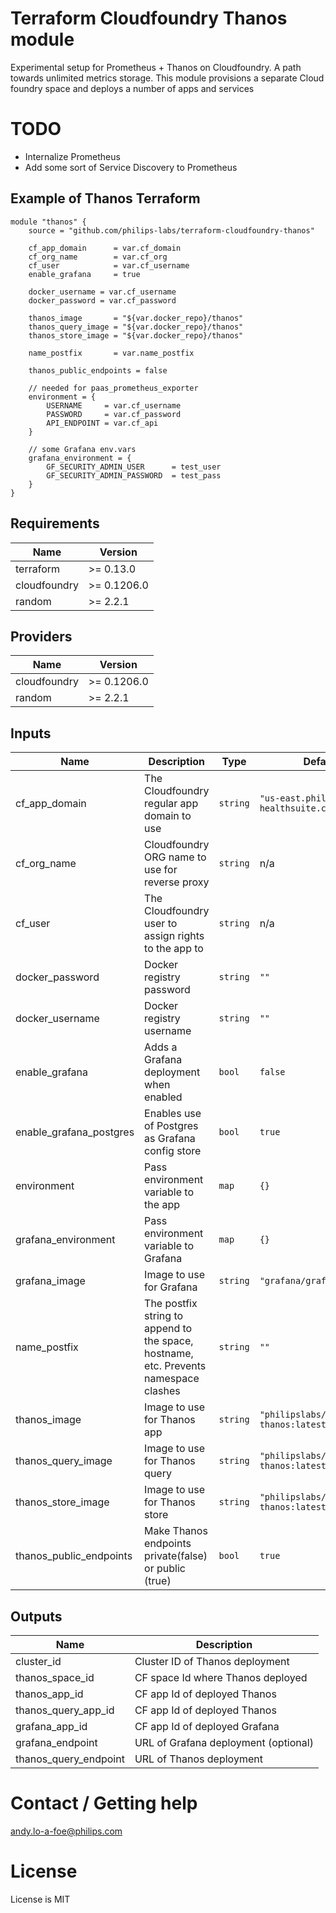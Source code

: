 # Terraform Cloudfoundry Thanos module
Experimental setup for Prometheus + Thanos on Cloudfoundry.
A path towards unlimited metrics storage. This module provisions
a separate Cloud foundry space and deploys a number of apps and services

# TODO 
- Internalize Prometheus
- Add some sort of Service Discovery to Prometheus

## Example of Thanos Terraform
```
module "thanos" {
    source = "github.com/philips-labs/terraform-cloudfoundry-thanos"
    
    cf_app_domain      = var.cf_domain
    cf_org_name        = var.cf_org
    cf_user            = var.cf_username
    enable_grafana     = true
    
    docker_username = var.cf_username
    docker_password = var.cf_password
    
    thanos_image       = "${var.docker_repo}/thanos"
    thanos_query_image = "${var.docker_repo}/thanos"
    thanos_store_image = "${var.docker_repo}/thanos"
    
    name_postfix       = var.name_postfix
    
    thanos_public_endpoints = false
    
    // needed for paas_prometheus_exporter
    environment = {
        USERNAME     = var.cf_username
        PASSWORD     = var.cf_password
        API_ENDPOINT = var.cf_api
    }
    
    // some Grafana env.vars
    grafana_environment = {
        GF_SECURITY_ADMIN_USER      = test_user
        GF_SECURITY_ADMIN_PASSWORD  = test_pass
    }
}
```

## Requirements

| Name | Version |
|------|---------|
| terraform | >= 0.13.0 |
| cloudfoundry | >= 0.1206.0 |
| random | >= 2.2.1 |

## Providers

| Name | Version |
|------|---------|
| cloudfoundry | >= 0.1206.0 |
| random | >= 2.2.1 |

## Inputs

| Name | Description | Type | Default | Required |
|------|-------------|------|---------|:--------:|
| cf\_app\_domain | The Cloudfoundry regular app domain to use | `string` | `"us-east.philips-healthsuite.com"` | no |
| cf\_org\_name | Cloudfoundry ORG name to use for reverse proxy | `string` | n/a | yes |
| cf\_user | The Cloudfoundry user to assign rights to the app to | `string` | n/a | yes |
| docker\_password | Docker registry password | `string` | `""` | no |
| docker\_username | Docker registry username | `string` | `""` | no |
| enable\_grafana | Adds a Grafana deployment when enabled | `bool` | `false` | no |
| enable\_grafana\_postgres | Enables use of Postgres as Grafana config store | `bool` | `true` | no |
| environment | Pass environment variable to the app | `map` | `{}` | no |
| grafana\_environment | Pass environment variable to Grafana | `map` | `{}` | no |
| grafana\_image | Image to use for Grafana | `string` | `"grafana/grafana:latest"` | no |
| name\_postfix | The postfix string to append to the space, hostname, etc. Prevents namespace clashes | `string` | `""` | no |
| thanos\_image | Image to use for Thanos app | `string` | `"philipslabs/cf-thanos:latest"` | no |
| thanos\_query\_image | Image to use for Thanos query | `string` | `"philipslabs/cf-thanos:latest"` | no |
| thanos\_store\_image | Image to use for Thanos store | `string` | `"philipslabs/cf-thanos:latest"` | no |
| thanos\_public\_endpoints | Make Thanos endpoints private(false) or public (true) | `bool` | `true` | no |

## Outputs

| Name | Description |
|------|-------------|
| cluster\_id | Cluster ID of Thanos deployment |
| thanos\_space\_id| CF space Id where Thanos deployed|
| thanos\_app\_id| CF app Id of deployed Thanos |
| thanos\_query\_app\_id| CF app Id of deployed Thanos |
| grafana\_app\_id| CF app Id of deployed Grafana  |
| grafana\_endpoint | URL of Grafana deployment (optional) |
| thanos\_query\_endpoint | URL of Thanos deployment |

# Contact / Getting help
andy.lo-a-foe@philips.com

# License
License is MIT
